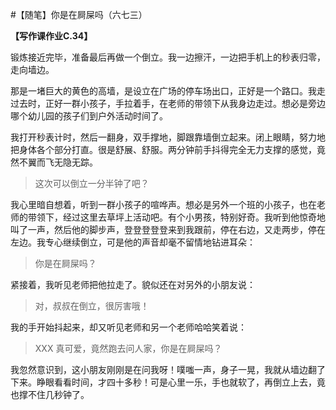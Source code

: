 #【随笔】你是在屙屎吗（六七三）

**【写作课作业C.34】**

锻炼接近完毕，准备最后再做一个倒立。我一边擦汗，一边把手机上的秒表归零，走向墙边。

那是一堵巨大的黄色的高墙，是设立在广场的停车场出口，正好是一个路口。我走过去时，正好一群小孩子，手拉着手，在老师的带领下从我身边走过。想必是旁边哪个幼儿园的孩子们到户外活动时间了。

我打开秒表计时，然后一翻身，双手撑地，脚跟靠墙倒立起来。闭上眼睛，努力地把身体各个部分打直。很是舒展、舒服。两分钟前手抖得完全无力支撑的感觉，竟然不翼而飞无隐无踪。

> 这次可以倒立一分半钟了吧？

我心里暗自想着，听到一群小孩子的喧哗声。想必是另外一个班的小孩子，也在老师的带领下，经过这里去草坪上活动吧。有个小男孩，特别好奇。我听到他惊奇地叫了一声，然后他的脚步声，登登登登登来到我跟前，停在右边，又走两步，停在左边。我专心继续倒立，可是他的声音却毫不留情地钻进耳朵：

> 你是在屙屎吗？

紧接着，我听见老师把他拉走了。貌似还在对另外的小朋友说：

> 对，叔叔在倒立，很厉害哦！

我的手开始抖起来，却又听见老师和另一个老师哈哈笑着说：

> XXX 真可爱，竟然跑去问人家，你是在屙屎吗？

我忽然意识到，这小朋友刚刚是在问我呀！噗嗤一声，身子一晃，我就从墙边翻了下来。睁眼看看时间，才四十多秒！可是心里一乐，手也就软了，再倒立上去，竟也撑不住几秒钟了。

